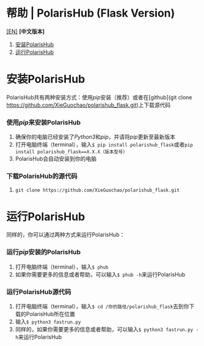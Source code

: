 # 帮助 | PolarisHub (Flask Version)
[[EN]](HELP.md) **[中文版本]**

1. [安装PolarisHub](#install)
2. [运行PolarisHub](#run)

<span id="install">

# 安装PolarisHub

PolarisHub共有两种安装方式：使用*pip*安装（推荐）或者在[github](git clone https://github.com/XieGuochao/polarishub_flask.git)上下载源代码

### 使用*pip*来安装PolarisHub

1. 确保你的电脑已经安装了*Python3*和*pip*，并请将*pip*更新至最新版本
2. 打开电脑终端（terminal），输入`$ pip install polarishub_flask`或者`pip install polarishub_flask==X.X.X（版本型号）`
3. PolarisHub会自动安装到你的电脑

### 下载PolarisHub的源代码

1. `git clone https://github.com/XieGuochao/polarishub_flask.git`

</span>

<span id="run">

# 运行PolarisHub

同样的，你可以通过两种方式来运行PolarisHub：

### 运行*pip*安装的PolarisHub

1. 打开电脑终端（terminal），输入`$ phub`
2. 如果你需要更多的信息或者帮助，可以输入`$ phub -h`来运行PolarisHub

### 运行PolarisHub源代码

1. 打开电脑终端（terminal），输入`$ cd /你的路径/polarishub_flask`去到你下载的PolarisHub所在位置
2. 输入`$ python3 fastrun.py`
3. 同样的，如果你需要更多的信息或者帮助，可以输入`$ python3 fastrun.py -h`来运行PolarisHub

</span>